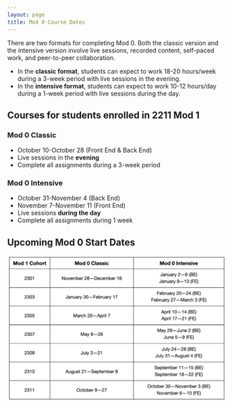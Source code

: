 ```yaml
---
layout: page
title: Mod 0 Course Dates
---
```


There are two formats for completing Mod 0. Both the classic version and the intensive version involve live sessions, recorded content, self-paced work, and peer-to-peer collaboration. 
- In the **classic format**, students can expect to work 18-20 hours/week during a 3-week period with live sessions in the evening. 
- In the **intensive format**, students can expect to work 10-12 hours/day during a 1-week period with live sessions during the day.


## Courses for students enrolled in 2211 Mod 1

### Mod 0 Classic 
- October 10-October 28 (Front End & Back End)
- Live sessions in the **evening**
- Complete all assignments during a 3-week period

### Mod 0 Intensive 
- October 31-November 4 (Back End)
- November 7-November 11 (Front End)
- Live sessions **during the day**
- Complete all assignments during 1 week

## Upcoming Mod 0 Start Dates

![Table with all upcoming Mod 0 Start Dates](assets/images/mod-0-dates.png)


<br>
<br>
<br>
